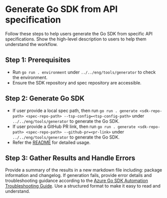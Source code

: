 # Generate Go SDK from API specification

Follow these steps to help users generate the Go SDK from specific API specifications. Show the high-level description to users to help them understand the workflow.

## Step 1: Prerequisites

- Run `go run . environment` under `../../eng/tools/generator` to check the environment.
- Ensure the SDK repository and spec repository are accessible.

## Step 2: Generate Go SDK

- If user provide a local spec path, then run `go run . generate <sdk-repo-path> <spec-repo-path> --tsp-config=<tsp-config-path>` under `../../eng/tools/generator` to generate the Go SDK.
- If user provide a GitHub PR link, then run `go run . generate <sdk-repo-path> <spec-repo-path> --github-pr=<pr-link>` under `../../eng/tools/generator` to generate the Go SDK.
- Refer the [README](../../eng/tools/generator/README.md) for detailed usage.

## Step 3: Gather Results and Handle Errors

Provide a summary of the results in a new markdown file including: package information and changelog. If generation fails, provide error details and troubleshooting guidance according to the [Azure Go SDK Automation Troubleshooting Guide](../../documentation/sdk-automation-tsg.md). Use a structured format to make it easy to read and understand.
